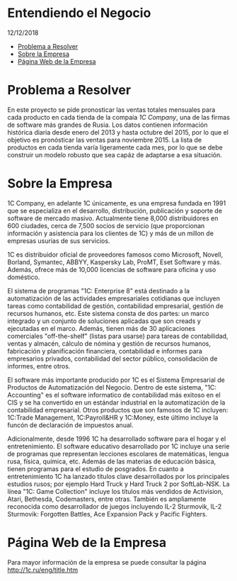Entendiendo el Negocio
================
12/12/2018

-   [Problema a Resolver](#problema-a-resolver)
-   [Sobre la Empresa](#sobre-la-empresa)
-   [Página Web de la Empresa](#página-web-de-la-empresa)

Problema a Resolver
===================

En este proyecto se pide pronosticar las ventas totales mensuales para cada producto en cada tienda de la compaía *1C Company*, una de las firmas de software más grandes de Rusia. Los datos contienen información histórica diaria desde enero del 2013 y hasta octubre del 2015, por lo que el objetivo es pronósticar las ventas para noviembre 2015. La lista de productos en cada tienda varía ligeramente cada mes, por lo que se debe construir un modelo robusto que sea capáz de adaptarse a esa situación.

Sobre la Empresa
================

1C Company, en adelante 1C únicamente, es una empresa fundada en 1991 que se especializa en el desarrollo, distribución, publicación y soporte de software de mercado masivo. Actualmente tiene 8,000 distribuidores en 600 ciudades, cerca de 7,500 socios de servicio (que proporcionan información y asistencia para los clientes de 1C) y más de un millon de empresas usurias de sus servicios.

1C es distribuidor oficial de proveedores famosos como Microsoft, Novell, Borland, Symantec, ABBYY, Kaspersky Lab, ProMT, Eset Software y más. Además, ofrece más de 10,000 licencias de software para oficina y uso doméstico.

El sistema de programas "1C: Enterprise 8" está destinado a la automatización de las actividades empresariales cotidianas que incluyen tareas como contabilidad de gestión, contabilidad empresarial, gestión de recursos humanos, etc. Este sistema consta de dos partes: un marco integrado y un conjunto de soluciones aplicadas que son creads y ejecutadas en el marco. Además, tienen más de 30 aplicaciones comerciales "off-the-shelf" (listas para usarse) para tareas de contabilidad, ventas y almacén, cálculo de nómina y gestión de recursos humanos, fabricación y planificación financiera, contabilidad e informes para empresarios privados, contabilidad del sector público, consolidación de informes, entre otros.

El software más importante producido por 1C es el Sistema Empresarial de Productos de Automatización del Negocio. Dentro de este sistema, "1C: Accounting" es el software informatico de contabilidad más exitoso en el CIS y se ha convertido en un estándar industrial en la automatización de la contabilidad empresarial. Otros productos que son famosos de 1C incluyen: 1C:Trade Management, 1C:Payroll&HR y 1C:Money, este último incluye la funcón de declaración de impuestos anual.

Adicionalmente, desde 1996 1C ha desarrollado software para el hogar y el entretenimiento. El software educativo desarrollado por 1C incluye una serie de programas que representan lecciones escolares de matemáticas, lengua rusa, física, química, etc. Además de las materias de educación básica, tienen programas para el estudio de posgrados. En cuanto a entretenimiento 1C ha lanzado títulos clave desarrollados por los principales estudios rusos; por ejemplo Hard Truck y Hard Truck 2 por SoftLab-NSK. La línea "1C: Game Collection" incluye los títulos más vendidos de Activision, Atari, Bethesda, Codemasters, entre otras. También es ampliamente reconocida como desarrollador de juegos incluyendo IL-2 Sturmovik, IL-2 Sturmovik: Forgotten Battles, Ace Expansion Pack y Pacific Fighters.

Página Web de la Empresa
========================

Para mayor información de la empresa se puede consultar la página <http://1c.ru/eng/title.htm>
